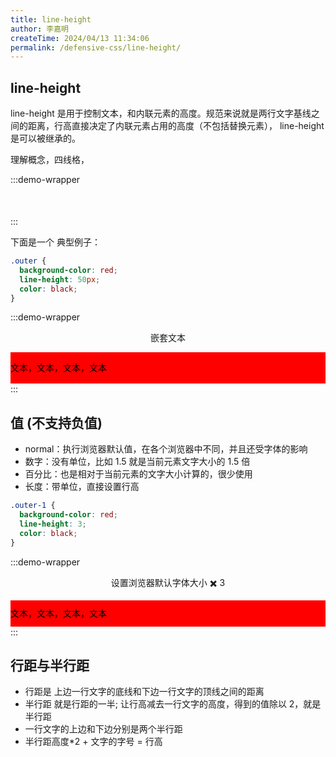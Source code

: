 ```yaml
---
title: line-height
author: 李嘉明
createTime: 2024/04/13 11:34:06
permalink: /defensive-css/line-height/
---
```


## line-height

line-height 是用于控制文本，和内联元素的高度。规范来说就是两行文字基线之间的距离，行高直接决定了内联元素占用的高度（不包括替换元素）， line-height 是可以被继承的。

理解概念，四线格，

:::demo-wrapper

<div style="width:200px;margin:20px auto;padding-bottom:10px;border-radius:5px;overflow:hidden;box-shadow:var(--vp-shadow-2)">
   <img src="/images/defensive-css/4.png" alt="">
</div>
:::

下面是一个 典型例子：

```css
.outer {
  background-color: red;
  line-height: 50px;
  color: black;
}
```

<style>
  .outer {
    background-color: red;
    line-height: 50px;
    color: black;
  }
  
</style>

:::demo-wrapper

<p align="center">嵌套文本</p>

<div class="outer">
  文本，文本，文本，文本
</div>
:::

## 值 (不支持负值)

- normal：执行浏览器默认值，在各个浏览器中不同，并且还受字体的影响
- 数字：没有单位，比如 1.5 就是当前元素文字大小的 1.5 倍
- 百分比：也是相对于当前元素的文字大小计算的，很少使用
- 长度：带单位，直接设置行高

```css
.outer-1 {
  background-color: red;
  line-height: 3;
  color: black;
}
```

<style>
  .outer-1 {
    background-color: red;
    line-height: 3;
    color: black;
  }
  
</style>

:::demo-wrapper

<p align="center">设置浏览器默认字体大小 ✖️ 3</p>

<div class="outer-1">
  文本，文本，文本，文本
</div>
:::

## 行距与半行距

- 行距是 上边一行文字的底线和下边一行文字的顶线之间的距离
- 半行距 就是行距的一半; 让行高减去一行文字的高度，得到的值除以 2，就是半行距
- 一行文字的上边和下边分别是两个半行距
- 半行距高度\*2 + 文字的字号 = 行高

